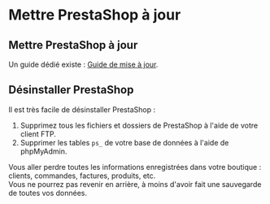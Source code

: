 # Mettre PrestaShop à jour

## Mettre PrestaShop à jour <a href="#mettreprestashopajour-mettreprestashopajour" id="mettreprestashopajour-mettreprestashopajour"></a>

Un guide dédié existe : [Guide de mise à jour](../guide-de-mise-a-jour/).

## Désinstaller PrestaShop <a href="#mettreprestashopajour-desinstallerprestashop" id="mettreprestashopajour-desinstallerprestashop"></a>

Il est très facile de désinstaller PrestaShop :

1. Supprimez tous les fichiers et dossiers de PrestaShop à l'aide de votre client FTP.
2. Supprimer les tables `ps_` de votre base de données à l'aide de phpMyAdmin.

Vous aller perdre toutes les informations enregistrées dans votre boutique : clients, commandes, factures, produits, etc.\
&#x20;Vous ne pourrez pas revenir en arrière, à moins d'avoir fait une sauvegarde de toutes vos données.
